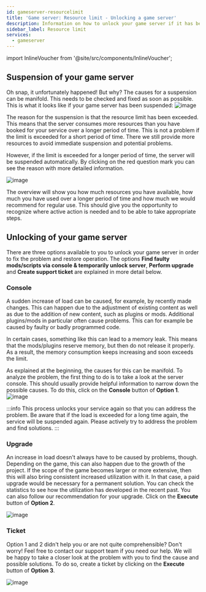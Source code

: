 ```yaml
---
id: gameserver-resourcelimit
title: 'Game server: Resource limit - Unlocking a game server'
description: Information on how to unlock your game server if it has been locked due to exceeding the resource limit - ZAP-Hosting.com documentation
sidebar_label: Resource limit
services:
  - gameserver
---
```


import InlineVoucher from '@site/src/components/InlineVoucher';

## Suspension of your game server

Oh snap, it unfortunately happened! But why? The causes for a suspension can be manifold. This needs to be checked and fixed as soon as possible. This is what it looks like if your game server has been suspended: ![image](https://screensaver01.zap-hosting.com/index.php/s/eSRe2WDkLPnTZxE/preview)

The reason for the suspension is that the resource limit has been exceeded. This means that the server consumes more resources than you have booked for your service over a longer period of time. This is not a problem if the limit is exceeded for a short period of time. There we still provide more resources to avoid immediate suspension and potential problems. 

However, if the limit is exceeded for a longer period of time, the server will be suspended automatically. By clicking on the red question mark you can see the reason with more detailed information.

![image](https://screensaver01.zap-hosting.com/index.php/s/bzmyP2LKcbn6yGS/preview)

The overview will show you how much resources you have available, how much you have used over a longer period of time and how much we would recommend for regular use. This should give you the opportunity to recognize where active action is needed and to be able to take appropriate steps. 

<InlineVoucher />

## Unlocking of your game server

There are three options available to you to unlock your game server in order to fix the problem and restore operation. The options **Find faulty mods/scripts via console & temporarily unlock server**, **Perform upgrade** and **Create support ticket** are explained in more detail below. 



### Console
A sudden increase of load can be caused, for example, by recently made changes. This can happen due to the adjustment of existing content as well as due to the addition of new content, such as plugins or mods. Additional plugins/mods in particular often cause problems. This can for example be caused by faulty or badly programmed code. 

In certain cases, something like this can lead to a memory leak. This means that the mods/plugins reserve memory, but then do not release it properly. As a result, the memory consumption keeps increasing and soon exceeds the limit. 

As explained at the beginning, the causes for this can be manifold. To analyze the problem, the first thing to do is to take a look at the server console. This should usually provide helpful information to narrow down the possible causes. To do this, click on the **Console** button of **Option 1**. ![image](https://screensaver01.zap-hosting.com/index.php/s/g9N5D7aqTPwX2R7/preview)

:::info
This process unlocks your service again so that you can address the problem. Be aware that if the load is exceeded for a long time again, the service will be suspended again. Please actively try to address the problem and find solutions. 
:::



### Upgrade

An increase in load doesn't always have to be caused by problems, though. Depending on the game, this can also happen due to the growth of the project. If the scope of the game becomes larger or more extensive, then this will also bring consistent increased utilization with it. In that case, a paid upgrade would be necessary for a permanent solution. You can check the statistics to see how the utilization has developed in the recent past. You can also follow our recommendation for your upgrade. Click on the **Execute** button of **Option 2**. 

![image](https://screensaver01.zap-hosting.com/index.php/s/JBAa2mFfyW5p9kC/preview)

### Ticket

Option 1 and 2 didn't help you or are not quite comprehensible? Don't worry! Feel free to contact our support team if you need our help. We will be happy to take a closer look at the problem with you to find the cause and possible solutions. To do so, create a ticket by clicking on the **Execute** button of **Option 3**. 


![image](https://screensaver01.zap-hosting.com/index.php/s/HPb5aT5xQgwkbcm/preview)
